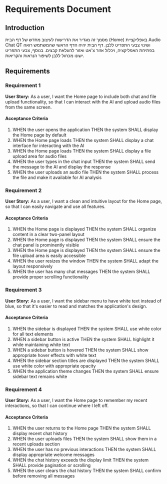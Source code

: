 # Requirements Document

## Introduction

מסמך זה מגדיר את הדרישות לעיצוב מחדש של דף הבית (Home) באפליקציית Audio Chat QT ושינוי צבעי התפריט ללבן. דף הבית יהיה הדף הראשי שהמשתמש רואה בפתיחת האפליקציה, ויכלול אזור צ'אט ואזור להעלאת קבצים. בנוסף, צבעי התפריט ישונו מכחול ללבן לשיפור הנראות והקריאות.

## Requirements

### Requirement 1

**User Story:** As a user, I want the Home page to include both chat and file upload functionality, so that I can interact with the AI and upload audio files from the same screen.

#### Acceptance Criteria

1. WHEN the user opens the application THEN the system SHALL display the Home page by default
2. WHEN the Home page loads THEN the system SHALL display a chat interface for interacting with the AI
3. WHEN the Home page loads THEN the system SHALL display a file upload area for audio files
4. WHEN the user types in the chat input THEN the system SHALL send the message to the AI and display the response
5. WHEN the user uploads an audio file THEN the system SHALL process the file and make it available for AI analysis

### Requirement 2

**User Story:** As a user, I want a clean and intuitive layout for the Home page, so that I can easily navigate and use all features.

#### Acceptance Criteria

1. WHEN the Home page is displayed THEN the system SHALL organize content in a clear two-panel layout
2. WHEN the Home page is displayed THEN the system SHALL ensure the chat panel is prominently visible
3. WHEN the Home page is displayed THEN the system SHALL ensure the file upload area is easily accessible
4. WHEN the user resizes the window THEN the system SHALL adapt the layout responsively
5. WHEN the user has many chat messages THEN the system SHALL provide proper scrolling functionality

### Requirement 3

**User Story:** As a user, I want the sidebar menu to have white text instead of blue, so that it's easier to read and matches the application's design.

#### Acceptance Criteria

1. WHEN the sidebar is displayed THEN the system SHALL use white color for all text elements
2. WHEN a sidebar button is active THEN the system SHALL highlight it while maintaining white text
3. WHEN a sidebar button is hovered THEN the system SHALL show appropriate hover effects with white text
4. WHEN the sidebar section titles are displayed THEN the system SHALL use white color with appropriate opacity
5. WHEN the application theme changes THEN the system SHALL ensure sidebar text remains white

### Requirement 4

**User Story:** As a user, I want the Home page to remember my recent interactions, so that I can continue where I left off.

#### Acceptance Criteria

1. WHEN the user returns to the Home page THEN the system SHALL display recent chat history
2. WHEN the user uploads files THEN the system SHALL show them in a recent uploads section
3. WHEN the user has no previous interactions THEN the system SHALL display appropriate welcome messages
4. WHEN the chat history exceeds the display limit THEN the system SHALL provide pagination or scrolling
5. WHEN the user clears the chat history THEN the system SHALL confirm before removing all messages
